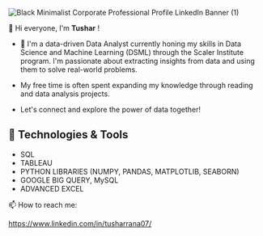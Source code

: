  ![Black Minimalist Corporate Professional Profile LinkedIn Banner (1)](https://github.com/tusharr07/tusharr07/assets/163878501/0de9df76-c5e1-4fcf-807c-0b2df95bd8ef)

👋 Hi everyone, I'm **Tushar** !

 - 🔭 I'm a data-driven Data Analyst currently honing my skills in Data Science and Machine Learning (DSML) through the Scaler Institute program. 
I'm passionate about extracting insights from data and using them to solve real-world problems.

 - My free time is often spent expanding my knowledge through reading and data analysis projects.

 - Let's connect and explore the power of data together!

## 🔧 Technologies & Tools   
- SQL
- TABLEAU
- PYTHON LIBRARIES (NUMPY, PANDAS, MATPLOTLIB, SEABORN)
- GOOGLE BIG QUERY, MySQL
- ADVANCED EXCEL

📫 How to reach me:

https://www.linkedin.com/in/tusharrana07/






